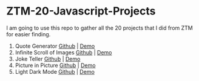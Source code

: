 # ZTM-20-Javascript-Projects

I am going to use this repo to gather all the 20 projects that I did from ZTM for easier finding.

1. Quote Generator [Github](https://github.com/bolattt/joke-teller) | [Demo](https://bolattt.github.io/quote-generator/)
2. Infinite Scroll of Images [Github](https://github.com/bolattt/infinite-scroll) | [Demo](https://bolattt.github.io/infinite-scroll/)
3. Joke Teller [Github](https://github.com/bolattt/joke-teller)  | [Demo](https://bolattt.github.io/joke-teller/)
4. Picture in Picture [Github](https://github.com/bolattt/picture-in-picture) | [Demo](https://bolattt.github.io/picture-in-picture/)
5. Light Dark Mode [Github](https://github.com/bolattt/light-dark-mode) | [Demo](https://bolattt.github.io/light-dark-mode)
